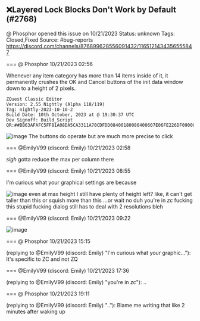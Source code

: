 ## ❌Layered Lock Blocks Don't Work by Default (#2768)
@ Phosphor opened this issue on 10/21/2023
Status: unknown
Tags: Closed,Fixed
Source: #bug-reports https://discord.com/channels/876899628556091432/1165121434356555847


=== @ Phosphor 10/21/2023 02:56

Whenever any item category has more than 14 items inside of it, it permanently crushes the OK and Cancel buttons of the init data window down to a height of 2 pixels.
```
ZQuest Classic Editor
Version: 2.55 Nightly (Alpha 118/119)
Tag: nightly-2023-10-10-2
Build Date: 10th October, 2023 at @ 19:30:37 UTC
Dev Signoff: Build_Script
QR:##BB63AFAFC5FF81A08DA5CA3311A70CDFDD08400180080400607E06FE226DF0900043020400BF8201128E5864E00000000000D032F43E0000000000000000000000000000000003000000000000000000098083E61F000000000000000000000000000000##
```
![image](https://cdn.discordapp.com/attachments/1165121434356555847/1165121434671136768/image.png?ex=65ebcfe4&is=65d95ae4&hm=93f6118810e5705c041afbb02354bf1464547413101b6772dcbf1359b5e877ec&)
The buttons do operate but are much more precise to click

=== @EmilyV99 (discord: Emily) 10/21/2023 02:58

*sigh*
gotta reduce the max per column there

=== @EmilyV99 (discord: Emily) 10/21/2023 08:55

I'm curious what your graphical settings are because

![image](https://cdn.discordapp.com/attachments/1165121434356555847/1165211697468936272/image.png?ex=65ec23f5&is=65d9aef5&hm=4cfc34573563906715c4a9188ee1bfad6226b3e80adf1e6c8870ff11c082f10b&)
even at max height I still have plenty of height left?
like, it can't get taller than this or squish more than this
...or wait no
duh
you're in *zc*
fucking
this stupid fucking dialog still has to deal with 2 resolutions
bleh

=== @EmilyV99 (discord: Emily) 10/21/2023 09:22


![image](https://cdn.discordapp.com/attachments/1165121434356555847/1165218574319751178/image.png?ex=65ec2a5c&is=65d9b55c&hm=41945b072510e034ba313411444f9033f69798309d6ed5ffc6d3a37cf04daeb1&)

=== @ Phosphor 10/21/2023 15:15

(replying to @EmilyV99 (discord: Emily) "I'm curious what your graphic…"): It's specific to ZC and not ZQ

=== @EmilyV99 (discord: Emily) 10/21/2023 17:36

(replying to @EmilyV99 (discord: Emily) "you're in *zc*"): ..

=== @ Phosphor 10/21/2023 19:11

(replying to @EmilyV99 (discord: Emily) ".."): Blame me writing that like 2 minutes after waking up
